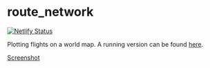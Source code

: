 # route_network


[![Netlify Status](https://api.netlify.com/api/v1/badges/7a968f88-0a62-4401-a9c2-76bebfe78d5a/deploy-status)](https://app.netlify.com/sites/nifty-austin-7d3a63/deploys)

Plotting flights on a world map. A running version can be found [here](https://nifty-austin-7d3a63.netlify.app).

[Screenshot](/public/screenshot.png)
